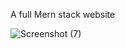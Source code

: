 A full Mern stack website 


![Screenshot (7)](https://github.com/user-attachments/assets/ff1cc4b7-dfa5-4efb-8066-ef404a8576dd)
